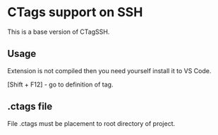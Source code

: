 # CTags support on SSH

This is a base version of CTagSSH.

## Usage
Extension is not compiled then you need yourself install it to VS Code.

[Shift + F12] - go to definition of tag.

## .ctags file
File .ctags must be placement to root directory of project.
